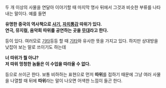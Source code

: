 두 개 이상의 사물을 연달아 이야기할 때 마지막 명사 뒤에서 그것과 비슷한 부류를 나타내는 말이다. 예를 들면

**유명한 중국의 역사책으로 [사기](%EC%82%AC%EA%B8%B0.md), [자치통감](%EC%9E%90%EC%B9%98%ED%86%B5%EA%B0%90.md) 따위가 있다.**  
**연극, 뮤지컬, 음악회 따위를 공연하는 곳을 [무대](%EB%AC%B4%EB%8C%80.md)라고 한다.**

등이 있다. 여러모로 [기타](%EA%B8%B0%ED%83%80.md)등등 할 때
[기타](%EA%B8%B0%ED%83%80.md)와 유사한 뜻을 가지고 있다. 하지만 상대방을 낮잡아 보는 말로 쓰이기도 하는데

**너 따위가 뭘 아냐?**  
**저 따위 멍청한 놈들은 이 수업을 따라올 수 없다.**

등으로 쓰이곤 한다. 보통 비하하는 표현으로 먼저 **따위**를 접하기 때문에 그냥 여러 사물을 나열할 때 뒤에 **따위**라는 말이 나오면
어색한 느낌이 들곤 한다.


